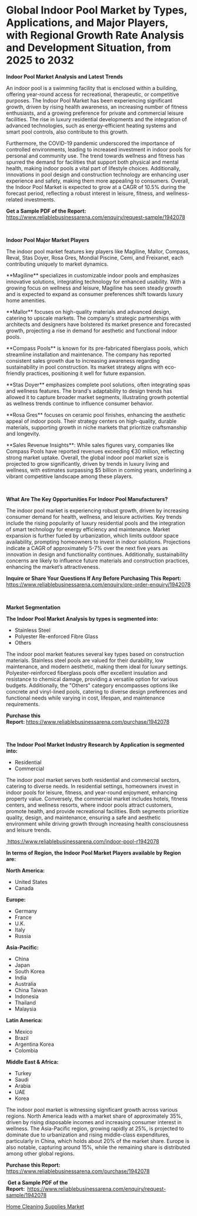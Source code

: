 <p><h1>Global Indoor Pool Market by Types, Applications, and Major Players, with Regional Growth Rate Analysis and Development Situation, from 2025 to 2032</h1></p><p><strong>Indoor Pool Market Analysis and Latest Trends</strong></p>
<p><p>An indoor pool is a swimming facility that is enclosed within a building, offering year-round access for recreational, therapeutic, or competitive purposes. The Indoor Pool Market has been experiencing significant growth, driven by rising health awareness, an increasing number of fitness enthusiasts, and a growing preference for private and commercial leisure facilities. The rise in luxury residential developments and the integration of advanced technologies, such as energy-efficient heating systems and smart pool controls, also contribute to this growth.</p><p>Furthermore, the COVID-19 pandemic underscored the importance of controlled environments, leading to increased investment in indoor pools for personal and community use. The trend towards wellness and fitness has spurred the demand for facilities that support both physical and mental health, making indoor pools a vital part of lifestyle choices. Additionally, innovations in pool design and construction technology are enhancing user experience and safety, making them more appealing to consumers. Overall, the Indoor Pool Market is expected to grow at a CAGR of 10.5% during the forecast period, reflecting a robust interest in leisure, fitness, and wellness-related investments.</p></p>
<p><strong>Get a Sample PDF of the Report:&nbsp;</strong> <a href="https://www.reliablebusinessarena.com/enquiry/request-sample/1942078?utm_campaign=3261&utm_medium=2&utm_source=Github&utm_content=ia&utm_term=04042025&utm_id=indoor-pool">https://www.reliablebusinessarena.com/enquiry/request-sample/1942078</a></p>
<p>&nbsp;</p>
<p><strong>Indoor Pool Major Market Players</strong></p>
<p><p>The indoor pool market features key players like Magiline, Mallor, Compass, Reval, Stas Doyer, Rosa Gres, Mondial Piscine, Cemi, and Freixanet, each contributing uniquely to market dynamics.</p><p>**Magiline** specializes in customizable indoor pools and emphasizes innovative solutions, integrating technology for enhanced usability. With a growing focus on wellness and leisure, Magiline has seen steady growth and is expected to expand as consumer preferences shift towards luxury home amenities.</p><p>**Mallor** focuses on high-quality materials and advanced design, catering to upscale markets. The company's strategic partnerships with architects and designers have bolstered its market presence and forecasted growth, projecting a rise in demand for aesthetic and functional indoor pools.</p><p>**Compass Pools** is known for its pre-fabricated fiberglass pools, which streamline installation and maintenance. The company has reported consistent sales growth due to increasing awareness regarding sustainability in pool construction. Its market strategy aligns with eco-friendly practices, positioning it well for future expansion.</p><p>**Stas Doyer** emphasizes complete pool solutions, often integrating spas and wellness features. The brand's adaptability to design trends has allowed it to capture broader market segments, illustrating growth potential as wellness trends continue to influence consumer behavior.</p><p>**Rosa Gres** focuses on ceramic pool finishes, enhancing the aesthetic appeal of indoor pools. Their strategy centers on high-quality, durable materials, supporting growth in niche markets that prioritize craftsmanship and longevity.</p><p>**Sales Revenue Insights**: While sales figures vary, companies like Compass Pools have reported revenues exceeding €30 million, reflecting strong market uptake. Overall, the global indoor pool market size is projected to grow significantly, driven by trends in luxury living and wellness, with estimates surpassing $5 billion in coming years, underlining a vibrant competitive landscape among these players.</p></p>
<p>&nbsp;</p>
<p><strong>What Are The Key Opportunities For Indoor Pool Manufacturers?</strong></p>
<p><p>The indoor pool market is experiencing robust growth, driven by increasing consumer demand for health, wellness, and leisure activities. Key trends include the rising popularity of luxury residential pools and the integration of smart technology for energy efficiency and maintenance. Market expansion is further fueled by urbanization, which limits outdoor space availability, prompting homeowners to invest in indoor solutions. Projections indicate a CAGR of approximately 5-7% over the next five years as innovation in design and functionality continues. Additionally, sustainability concerns are likely to influence future materials and construction practices, enhancing the market’s attractiveness.</p></p>
<p><strong>Inquire or Share Your Questions If Any Before Purchasing This Report:</strong> <a href="https://www.reliablebusinessarena.com/enquiry/pre-order-enquiry/1942078?utm_campaign=3261&utm_medium=2&utm_source=Github&utm_content=ia&utm_term=04042025&utm_id=indoor-pool">https://www.reliablebusinessarena.com/enquiry/pre-order-enquiry/1942078</a></p>
<p>&nbsp;</p>
<p><strong>Market Segmentation</strong></p>
<p><strong>The Indoor Pool Market Analysis by types is segmented into:</strong></p>
<p><ul><li>Stainless Steel</li><li>Polyester Re-enforced Fibre Glass</li><li>Others</li></ul></p>
<p><p>The indoor pool market features several key types based on construction materials. Stainless steel pools are valued for their durability, low maintenance, and modern aesthetic, making them ideal for luxury settings. Polyester-reinforced fiberglass pools offer excellent insulation and resistance to chemical damage, providing a versatile option for various budgets. Additionally, the "Others" category encompasses options like concrete and vinyl-lined pools, catering to diverse design preferences and functional needs while varying in cost, lifespan, and maintenance requirements.</p></p>
<p><strong>Purchase this Report:&nbsp;</strong><a href="https://www.reliablebusinessarena.com/purchase/1942078?utm_campaign=3261&utm_medium=2&utm_source=Github&utm_content=ia&utm_term=04042025&utm_id=indoor-pool">https://www.reliablebusinessarena.com/purchase/1942078</a></p>
<p>&nbsp;</p>
<p><strong>The Indoor Pool Market Industry Research by Application is segmented into:</strong></p>
<p><ul><li>Residential</li><li>Commercial</li></ul></p>
<p><p>The indoor pool market serves both residential and commercial sectors, catering to diverse needs. In residential settings, homeowners invest in indoor pools for leisure, fitness, and year-round enjoyment, enhancing property value. Conversely, the commercial market includes hotels, fitness centers, and wellness resorts, where indoor pools attract customers, promote health, and provide recreational facilities. Both segments prioritize quality, design, and maintenance, ensuring a safe and aesthetic environment while driving growth through increasing health consciousness and leisure trends.</p></p>
<p><a href="https://www.reliablebusinessarena.com/indoor-pool-r1942078?utm_campaign=3261&utm_medium=2&utm_source=Github&utm_content=ia&utm_term=04042025&utm_id=indoor-pool">&nbsp;https://www.reliablebusinessarena.com/indoor-pool-r1942078</a></p>
<p><strong>In terms of Region, the Indoor Pool Market Players available by Region are:</strong></p>
<p>
    <p> <strong> North America: </strong>
        <ul>
            <li>United States</li>
            <li>Canada</li>
        </ul>
        </p> 
    <p> <strong> Europe: </strong>
        <ul>
            <li>Germany</li>
            <li>France</li>
            <li>U.K.</li>
            <li>Italy</li>
            <li>Russia</li>
        </ul>
        </p> 
    <p> <strong> Asia-Pacific: </strong>
        <ul>
            <li>China</li>
            <li>Japan</li>
            <li>South Korea</li>
            <li>India</li>
            <li>Australia</li>
            <li>China Taiwan</li>
            <li>Indonesia</li>
            <li>Thailand</li>
            <li>Malaysia</li>
        </ul>
        </p> 
    <p> <strong> Latin America: </strong>
        <ul>
            <li>Mexico</li>
            <li>Brazil</li>
            <li>Argentina Korea</li>
            <li>Colombia</li>
        </ul>
        </p> 
    <p> <strong> Middle East & Africa: </strong>
        <ul>
            <li>Turkey</li>
            <li>Saudi</li>
            <li>Arabia</li>
            <li>UAE</li>
            <li>Korea</li>
        </ul>
    </p>
    </p>
<p><p>The indoor pool market is witnessing significant growth across various regions. North America leads with a market share of approximately 35%, driven by rising disposable incomes and increasing consumer interest in wellness. The Asia-Pacific region, growing rapidly at 25%, is projected to dominate due to urbanization and rising middle-class expenditures, particularly in China, which holds about 20% of the market share. Europe is also notable, capturing around 15%, while the remaining share is distributed among other global regions.</p></p>
<p><strong>Purchase this Report: </strong><a href="https://www.reliablebusinessarena.com/purchase/1942078?utm_campaign=3261&utm_medium=2&utm_source=Github&utm_content=ia&utm_term=04042025&utm_id=indoor-pool">https://www.reliablebusinessarena.com/purchase/1942078</a></p>
<p>&nbsp;<strong>Get a Sample PDF of the Report:&nbsp;&nbsp;</strong><a href="https://www.reliablebusinessarena.com/enquiry/request-sample/1942078?utm_campaign=3261&utm_medium=2&utm_source=Github&utm_content=ia&utm_term=04042025&utm_id=indoor-pool">https://www.reliablebusinessarena.com/enquiry/request-sample/1942078</a></p>
<p><strong></strong></p>
<p><p><a href="https://github.com/spoorsusama/Market-Research-Report-List-1/blob/main/home-cleaning-supplies-market.md?utm_campaign=3261&utm_medium=2&utm_source=Github&utm_content=ia&utm_term=04042025&utm_id=indoor-pool">Home Cleaning Supplies Market</a></p></p>
